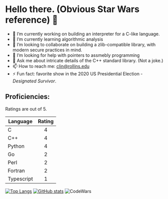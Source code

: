 # Hello there. (Obvious Star Wars reference) 👋

- 🔭 I’m currently working on building an interpreter for a C-like language.
- 🌱 I’m currently learning algorithmic analysis
- 👯 I’m looking to collaborate on building a zlib-compatible library, with modern secure practices in mind.
- 🤔 I’m looking for help with pointers to assmebly programming
- 💬 Ask me about intricate details of the C++ standard library. (Not a joke.)
- 📫 How to reach me: clin@rollins.edu
- ⚡ Fun fact: favorite show in the 2020 US Presidential Election - _Designated Survivor_.

## Proficiencies:

Ratings are out of 5.

|Language|Rating|
------|:----:
|C      |4|
|C++    |4|
|Python |4|
|Go     |2|
|Perl   |2|
|Fortran|2|
|Typescript|1|

[![Top Langs](https://github-readme-stats.vercel.app/api/top-langs/?username=clin1234&layout=compact)](https://github.com/anuraghazra/github-readme-stats)
[![GitHub stats](https://github-readme-stats.vercel.app/api?username=clin1234&count_private=true&show_icons=true)](https://github.com/anuraghazra/github-readme-stats)
![CodeWars](https://www.codewars.com/users/clin1234/badges/large)
